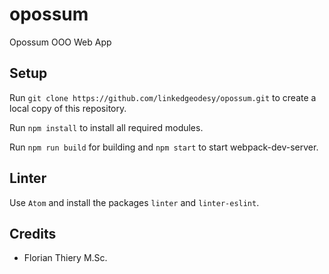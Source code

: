 # opossum

Opossum OOO Web App

## Setup

Run `git clone https://github.com/linkedgeodesy/opossum.git` to create a local copy of this repository.

Run `npm install` to install all required modules.

Run `npm run build` for building and `npm start` to start webpack-dev-server.

## Linter

Use `Atom` and install the packages `linter` and `linter-eslint`.

## Credits

* Florian Thiery M.Sc.
